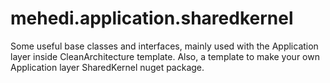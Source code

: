 # mehedi.application.sharedkernel
Some useful base classes and interfaces, mainly used with the Application layer inside CleanArchitecture template. Also, a template to make your own Application layer SharedKernel nuget package.
